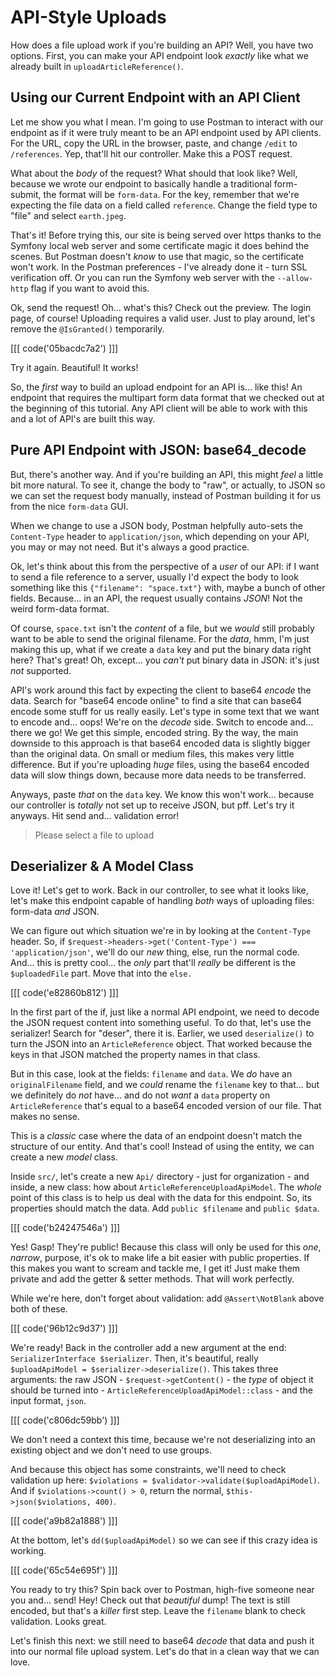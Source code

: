 # API-Style Uploads

How does a file upload work if you're building an API? Well, you have two options.
First, you can make your API endpoint look *exactly* like what we already built
in `uploadArticleReference()`.

## Using our Current Endpoint with an API Client

Let me show you what I mean. I'm going to use Postman to interact with our endpoint
as if it were truly meant to be an API endpoint used by API clients. For the
URL, copy the URL in the browser, paste, and change `/edit` to `/references`. Yep,
that'll hit our controller. Make this a POST request.

What about the *body* of the request? What should that look like? Well, because
we wrote our endpoint to basically handle a traditional form-submit, the format
will be `form-data`. For the key, remember that we're expecting the file data on
a field called `reference`. Change the field type to "file" and select `earth.jpeg`.

That's it! Before trying this, our site is being served over https thanks to the
Symfony local web server and some certificate magic it does behind the scenes.
But Postman doesn't *know* to use that magic, so the certificate won't work. In
the Postman preferences - I've already done it - turn SSL verification off. Or
you can run the Symfony web server with the `--allow-http` flag if you want to avoid
this.

Ok, send the request! Oh... what's this? Check out the preview. The login page,
of course! Uploading requires a valid user. Just to play around, let's remove
the `@IsGranted()` temporarily.

[[[ code('05bacdc7a2') ]]]

Try it again. Beautiful! It works!

So, the *first* way to build an upload endpoint for an API is... like this! An
endpoint that requires the multipart form data format that we checked out at the
beginning of this tutorial. Any API client will be able to work with this and a lot
of API's are built this way.

## Pure API Endpoint with JSON: base64_decode

But, there's another way. And if you're building an API, this might *feel* a little
bit more natural. To see it, change the body to "raw", or actually, to JSON so
we can set the request body manually, instead of Postman building it for us from
the nice `form-data` GUI.

When we change to use a JSON body, Postman helpfully auto-sets the `Content-Type`
header to `application/json`, which depending on your API, you may or may not need.
But it's always a good practice.

Ok, let's think about this from the perspective of a *user* of our API: if I want
to send a file reference to a server, usually I'd expect the body to look something
like this `{"filename": "space.txt"}` with, maybe a bunch of other fields. Because...
in an API, the request usually contains *JSON*! Not the weird form-data format.

Of course, `space.txt` isn't the *content* of a file, but we *would* still probably
want to be able to send the original filename. For the *data*, hmm, I'm just making
this up, what if we create a `data` key and put the binary data right here? That's
great! Oh, except... you *can't* put binary data in JSON: it's just *not* supported.

API's work around this fact by expecting the client to base64 *encode* the data.
Search for "base64 encode online" to find a site that can base64 encode some stuff
for us really easily. Let's type in some text that we want to encode and... oops!
We're on the *decode* side. Switch to encode and... there we go! We get this simple,
encoded string. By the way, the main downside to this approach is that base64 encoded
data is slightly bigger than the original data. On small or medium files, this makes
very little difference. But if you're uploading *huge* files, using the base64
encoded data will slow things down, because more data needs to be transferred.

Anyways, paste *that* on the `data` key. We know this won't work... because our
controller is *totally* not set up to receive JSON, but pff. Let's try it anyways.
Hit send and... validation error!

> Please select a file to upload

## Deserializer & A Model Class

Love it! Let's get to work. Back in our controller, to see what it looks like,
let's make this endpoint capable of handling *both* ways of uploading files:
form-data *and* JSON.

We can figure out which situation we're in by looking at the `Content-Type` header.
So, if `$request->headers->get('Content-Type') === 'application/json'`, we'll do
our *new* thing, else, run the normal code. And... this is pretty cool... the
*only* part that'll *really* be different is the `$uploadedFile` part. Move that
into the `else.`

[[[ code('e82860b812') ]]]

In the first part of the if, just like a normal API endpoint, we need to decode
the JSON request content into something useful. To do that, let's use the serializer!
Search for "deser", there it is. Earlier, we used `deserialize()` to turn the
JSON into an `ArticleReference` object. That worked because the keys in that JSON
matched the property names in that class.

But in this case, look at the fields: `filename` and `data`. We *do* have an
`originalFilename` field, and we *could* rename the `filename` key to that...
but we definitely do *not* have... and do not *want* a `data` property on
`ArticleReference` that's equal to a base64 encoded version of our file. That makes
no sense.

This is a *classic* case where the data of an endpoint doesn't match the structure
of our entity. And that's cool! Instead of using the entity, we can create a new
*model* class.

Inside `src/`, let's create a new `Api/` directory - just for organization - and
inside, a new class: how about `ArticleReferenceUploadApiModel`. The *whole* point
of this class is to help us deal with the data for this endpoint. So, its properties
should match the data. Add `public $filename` and `public $data`.

[[[ code('b24247546a') ]]]

Yes! Gasp! They're public! Because this class will only be used for this *one*,
*narrow*, purpose, it's ok to make life a bit easier with public properties. If
this makes you want to scream and tackle me, I get it! Just make them private and
add the getter & setter methods. That will work perfectly.

While we're here, don't forget about validation: add `@Assert\NotBlank` above
both of these.

[[[ code('96b12c9d37') ]]]

We're ready! Back in the controller add a new argument at the end:
`SerializerInterface $serializer`. Then, it's beautiful, really
`$uploadApiModel = $serializer->deserialize()`. This takes three arguments: the
raw JSON - `$request->getContent()` - the *type* of object it should be turned
into - `ArticleReferenceUploadApiModel::class` - and the input format, `json`.

[[[ code('c806dc59bb') ]]]

We don't need a context this time, because we're not deserializing into an existing
object and we don't need to use groups.

And because this object has some constraints, we'll need to check validation up
here: `$violations = $validator->validate($uploadApiModel)`. And if
`$violations->count() > 0`, return the normal, `$this->json($violations, 400)`.

[[[ code('a9b82a1888') ]]]

At the bottom, let's `dd($uploadApiModel)` so we can see if this crazy idea is
working.

[[[ code('65c54e695f') ]]]

You ready to try this? Spin back over to Postman, high-five someone near you and...
send! Hey! Check out that *beautiful* dump! The text is still encoded, but that's
a *killer* first step. Leave the `filename` blank to check validation. Looks great.

Let's finish this next: we still need to base64 *decode* that data and push it
into our normal file upload system. Let's do that in a clean way that we can love.
